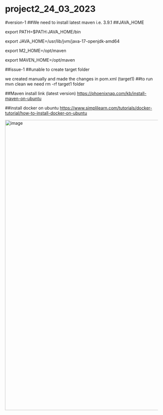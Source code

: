 # project2_24_03_2023
#version-1 ##We need to install latest maven i.e. 3.9.1 ##JAVA_HOME

export PATH=$PATH:JAVA_HOME/bin

export JAVA_HOME=/usr/lib/jvm/java-17-openjdk-amd64

export M2_HOME=/opt/maven

export MAVEN_HOME=/opt/maven

##issue-1 ##unable to create target folder

we created manually and made the changes in pom.xml (target1)
##to run mvn clean we need rm -rf target1 folder

##Maven install link (latest version) https://phoenixnap.com/kb/install-maven-on-ubuntu

##install docker on ubuntu https://www.simplilearn.com/tutorials/docker-tutorial/how-to-install-docker-on-ubuntu

<img width="957" alt="image" src="https://user-images.githubusercontent.com/83528531/227714247-999f7227-9798-44d2-b0f9-b0258dbf3295.png">
